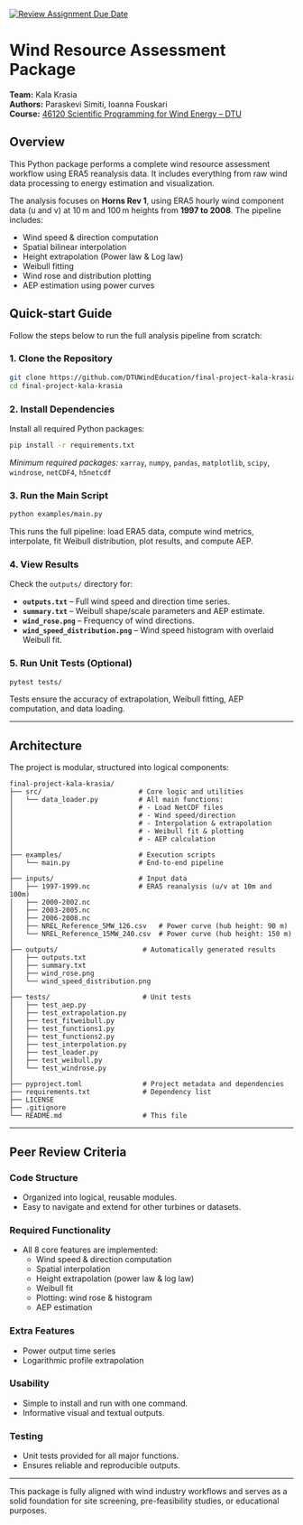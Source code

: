 [![Review Assignment Due Date](https://classroom.github.com/assets/deadline-readme-button-22041afd0340ce965d47ae6ef1cefeee28c7c493a6346c4f15d667ab976d596c.svg)](https://classroom.github.com/a/zjSXGKeR)

# Wind Resource Assessment Package

**Team:** Kala Krasia  
**Authors:** Paraskevi Simiti, Ioanna Fouskari  
**Course:** [46120 Scientific Programming for Wind Energy – DTU](https://kurser.dtu.dk/course/46120)

## Overview

This Python package performs a complete wind resource assessment workflow using ERA5 reanalysis data. It includes everything from raw wind data processing to energy estimation and visualization.

The analysis focuses on **Horns Rev 1**, using ERA5 hourly wind component data (u and v) at 10 m and 100 m heights from **1997 to 2008**. The pipeline includes:

- Wind speed & direction computation  
- Spatial bilinear interpolation  
- Height extrapolation (Power law & Log law)  
- Weibull fitting  
- Wind rose and distribution plotting  
- AEP estimation using power curves  


## Quick-start Guide

Follow the steps below to run the full analysis pipeline from scratch:

### 1. Clone the Repository
```bash
git clone https://github.com/DTUWindEducation/final-project-kala-krasia.git
cd final-project-kala-krasia
```

### 2. Install Dependencies

Install all required Python packages:
```bash
pip install -r requirements.txt
```
*Minimum required packages:* `xarray`, `numpy`, `pandas`, `matplotlib`, `scipy`, `windrose`, `netCDF4`, `h5netcdf`

### 3. Run the Main Script
```bash
python examples/main.py
```
This runs the full pipeline: load ERA5 data, compute wind metrics, interpolate, fit Weibull distribution, plot results, and compute AEP.

### 4. View Results

Check the `outputs/` directory for:
- **`outputs.txt`** – Full wind speed and direction time series.
- **`summary.txt`** – Weibull shape/scale parameters and AEP estimate.
- **`wind_rose.png`** – Frequency of wind directions.
- **`wind_speed_distribution.png`** – Wind speed histogram with overlaid Weibull fit.

### 5. Run Unit Tests (Optional)
```bash
pytest tests/
```
Tests ensure the accuracy of extrapolation, Weibull fitting, AEP computation, and data loading.

---

## Architecture

The project is modular, structured into logical components:

```
final-project-kala-krasia/
├── src/                        # Core logic and utilities
│   └── data_loader.py          # All main functions:
│                               # - Load NetCDF files
│                               # - Wind speed/direction
│                               # - Interpolation & extrapolation
│                               # - Weibull fit & plotting
│                               # - AEP calculation
│
├── examples/                   # Execution scripts
│   └── main.py                 # End-to-end pipeline
│
├── inputs/                     # Input data
│   ├── 1997-1999.nc            # ERA5 reanalysis (u/v at 10m and 100m)
│   ├── 2000-2002.nc
│   ├── 2003-2005.nc
│   ├── 2006-2008.nc
│   ├── NREL_Reference_5MW_126.csv   # Power curve (hub height: 90 m)
│   └── NREL_Reference_15MW_240.csv  # Power curve (hub height: 150 m)
│
├── outputs/                     # Automatically generated results
│   ├── outputs.txt
│   ├── summary.txt
│   ├── wind_rose.png
│   └── wind_speed_distribution.png
│
├── tests/                       # Unit tests
│   ├── test_aep.py
│   ├── test_extrapolation.py
│   ├── test_fitweibull.py
│   ├── test_functions1.py
│   ├── test_functions2.py
│   ├── test_interpolation.py
│   ├── test_loader.py
│   ├── test_weibull.py
│   └── test_windrose.py
│
├── pyproject.toml               # Project metadata and dependencies
├── requirements.txt             # Dependency list
├── LICENSE                     
├── .gitignore
└── README.md                    # This file 
```

---

## Peer Review Criteria

### Code Structure
- Organized into logical, reusable modules.
- Easy to navigate and extend for other turbines or datasets.

### Required Functionality
- All 8 core features are implemented:
  - Wind speed & direction computation
  - Spatial interpolation
  - Height extrapolation (power law & log law)
  - Weibull fit
  - Plotting: wind rose & histogram
  - AEP estimation

### Extra Features
- Power output time series
- Logarithmic profile extrapolation

### Usability
- Simple to install and run with one command.
- Informative visual and textual outputs.

### Testing
- Unit tests provided for all major functions.
- Ensures reliable and reproducible outputs.

---

This package is fully aligned with wind industry workflows and serves as a solid foundation for site screening, pre-feasibility studies, or educational purposes.
